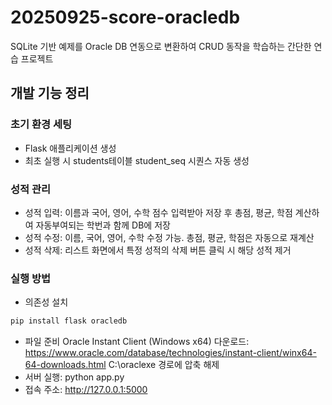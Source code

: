 # 20250925-score-oracledb

SQLite 기반 예제를 Oracle DB 연동으로 변환하여 CRUD 동작을 학습하는 간단한 연습 프로젝트

## 개발 기능 정리

### 초기 환경 세팅
- Flask 애플리케이션 생성
- 최초 실행 시 students테이블 student_seq 시퀀스 자동 생성

### 성적 관리

- 성적 입력: 이름과 국어, 영어, 수학 점수 입력받아 저장 후 총점, 평균, 학점 계산하여 자동부여되는 학번과 함께 DB에 저장
- 성적 수정: 이름, 국어, 영어, 수학 수정 가능. 총점, 평균, 학점은 자동으로 재계산
- 성적 삭제: 리스트 화면에서 특정 성적의 삭제 버튼 클릭 시 해당 성적 제거

### 실행 방법

- 의존성 설치
```bash
pip install flask oracledb
```
- 파일 준비
Oracle Instant Client (Windows x64) 다운로드:
https://www.oracle.com/database/technologies/instant-client/winx64-64-downloads.html
C:\oraclexe 경로에 압축 해제
- 서버 실행: python app.py
- 접속 주소: http://127.0.0.1:5000